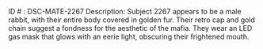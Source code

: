 ID # : DSC-MATE-2267
Description: Subject 2267 appears to be a male rabbit, with their entire body covered in golden fur. Their retro cap and gold chain suggest a fondness for the aesthetic of the mafia. They wear an LED gas mask that glows with an eerie light, obscuring their frightened mouth.